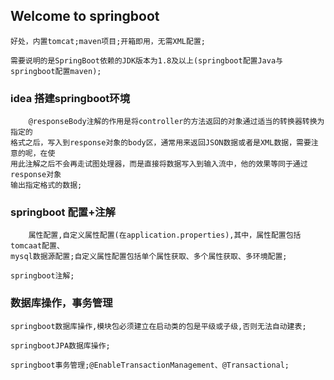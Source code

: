 ## Welcome to springboot

	好处，内置tomcat;maven项目;开箱即用，无需XML配置;

	需要说明的是SpringBoot依赖的JDK版本为1.8及以上(springboot配置Java与springboot配置maven);

### idea 搭建springboot环境

		@responseBody注解的作用是将controller的方法返回的对象通过适当的转换器转换为指定的
	格式之后，写入到response对象的body区，通常用来返回JSON数据或者是XML数据，需要注意的呢，在使
	用此注解之后不会再走试图处理器，而是直接将数据写入到输入流中，他的效果等同于通过response对象
	输出指定格式的数据;

### springboot 配置+注解

		属性配置,自定义属性配置(在application.properties),其中，属性配置包括tomcaat配置、
	mysql数据源配置;自定义属性配置包括单个属性获取、多个属性获取、多环境配置;
  
	springboot注解;

### 数据库操作，事务管理 

	springboot数据库操作,模块包必须建立在启动类的包是平级或子级,否则无法自动建表;
	
	springbootJPA数据库操作;
	
	springboot事务管理;@EnableTransactionManagement、@Transactional;
	
